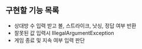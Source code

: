 ## 구현할 기능 목록
- 상대방 수 입력 받고 볼, 스트라이크, 낫싱, 정답 여부 반환
- 잘못된 값 입력시 IllegalArgumentException
- 게임 종료 및 지속 여부 입력 판단